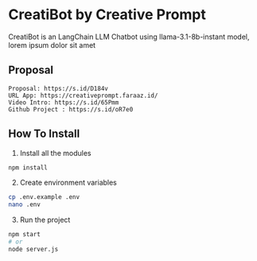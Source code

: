 # CreatiBot by Creative Prompt

CreatiBot is an LangChain LLM Chatbot using llama-3.1-8b-instant model, lorem ipsum dolor sit amet

## Proposal

```
Proposal: https://s.id/D184v
URL App: https://creativeprompt.faraaz.id/
Video Intro: https://s.id/65Pmm
Github Project : https://s.id/oR7e0
```

## How To Install

1. Install all the modules
```bash
npm install
```
2. Create environment variables
```bash
cp .env.example .env
nano .env
```
3. Run the project
```bash
npm start
# or
node server.js
```
